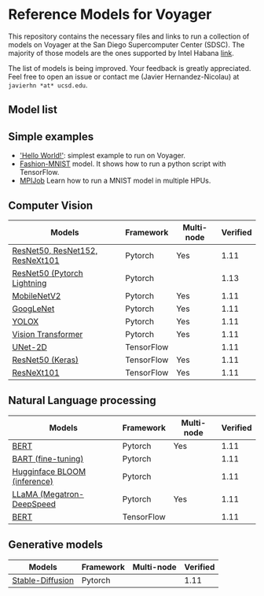 # Reference Models for Voyager
This repository contains the necessary files and links to run a collection of models on Voyager at the San Diego Supercomputer Center (SDSC). The majority of those models are the ones supported by Intel Habana [link](https://github.com/HabanaAI/Model-References).

The list of models is being improved. Your feedback is greatly appreciated. Feel free to open an issue or contact me (Javier Hernandez-Nicolau) at `javierhn *at* ucsd.edu`.

## Model list

## Simple examples
- ['Hello World!'](helloworld): simplest example to run on Voyager.
- [Fashion-MNIST](TensorFlow/examples/Fashion-MNIST) model. It shows how to run a python script with TensorFlow.
- [MPIJob](TensorFlow/examples/MPIJob) Learn how to run a MNIST model in multiple HPUs. 

## Computer Vision
| Models                                                                                 | Framework  | Multi-node | Verified |
| -------------------------------------------------------------------------------------- | ---------- | ---------- | -------- |
| [ResNet50, ResNet152, ResNeXt101](PyTorch/computer_vision/classification/torchvision)  | Pytorch    |  Yes       |  1.11    |
| [ResNet50 (Pytorch Lightning](PyTorch/computer_vision/classification/lightning/resnet) | Pytorch    |            |  1.13    |
| [MobileNetV2](PyTorch/computer_vision/classification/torchvision)                      | Pytorch    |  Yes       |  1.11    |
| [GoogLeNet](PyTorch/computer_vision/classification/torchvision)                        | Pytorch    |  Yes       |  1.11    |
| [YOLOX](PyTorch/computer_vision/detection/yolox)                                       | Pytorch    |  Yes       |  1.11    |
| [Vision Transformer](PyTorch/computer_vision/classification/ViT)                       | Pytorch    |  Yes       |  1.11    |
| [UNet-2D](TensorFlow/computer_vision/Unet2D)                                           | TensorFlow |            |  1.11    |
| [ResNet50 (Keras)](TensorFlow/computer_vision/Resnets/resnet_keras)                    | TensorFlow |  Yes       |  1.11    |
| [ResNeXt101](TensorFlow/computer_vision/Resnets/ResNeXt)                               | TensorFlow |  Yes       |  1.11    |


## Natural Language processing
| Models                                                                        | Framework  | Multi-node  | Verified |
| ----------------------------------------------------------------------------- | ---------- | ----------- | -------- |
| [BERT](PyTorch/nlp/bert)                                                      | Pytorch    |  Yes        |   1.11   |
| [BART (fine-tuning)](PyTorch/nlp/BART)                                        | Pytorch    |             |   1.11   |
| [Hugginface BLOOM (inference)](PyTorch/nlp/bloom)                             | Pytorch    |             |   1.11   |
| [LLaMA (Megatron-DeepSpeed](PyTorch/nlp/DeepSpeedExamples/Megatron-DeepSpeed) | Pytorch    |  Yes        |   1.11   |
| [BERT](TensorFlow/nlp/bert)                                                   | TensorFlow |             |   1.11   |

## Generative models
| Models                                                         | Framework  | Multi-node | Verified |
| -------------------------------------------------------------- | ---------- | ---------- | -------- |
| [Stable-Diffusion](PyTorch/generative_models/stable-diffusion) | Pytorch    |            |   1.11   |
